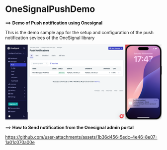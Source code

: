 # OneSignalPushDemo

==> **Demo of Push notification using Onesignal**

This is the demo sample app for the setup and configuration of the push notification sevices of the OneSignal library

![OnesignalNotificationDemo](https://github.com/dhavalp95/OneSignalPushDemo/blob/main/Assets/OnesignalNotificationDemo.png)


==> **How to Send notification from the Onesignal admin portal**

https://github.com/user-attachments/assets/1b36d456-5edc-4e46-8e07-1a01c070a00e

